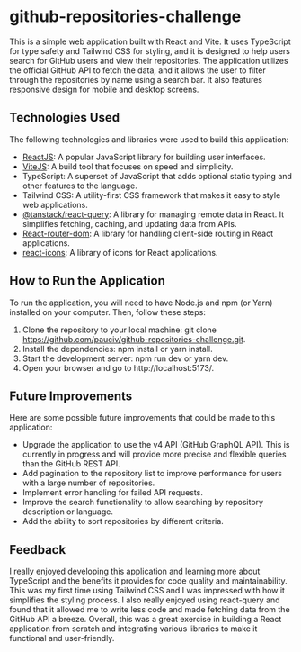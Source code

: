 # github-repositories-challenge

This is a simple web application built with React and Vite. It uses TypeScript for type safety and Tailwind CSS for styling, and it is designed to help users search for GitHub users and view their repositories. The application utilizes the official GitHub API to fetch the data, and it allows the user to filter through the repositories by name using a search bar. It also features responsive design for mobile and desktop screens.

## Technologies Used
The following technologies and libraries were used to build this application:

- [ReactJS](https://es.reactjs.org/): A popular JavaScript library for building user interfaces.
- [ViteJS](https://vitejs.dev/): A build tool that focuses on speed and simplicity.
- TypeScript: A superset of JavaScript that adds optional static typing and other features to the language.
- Tailwind CSS: A utility-first CSS framework that makes it easy to style web applications.
- [@tanstack/react-query](https://tanstack.com/query/latest/docs/react/overview): A library for managing remote data in React. It simplifies fetching, caching, and updating data from APIs.
- [React-router-dom](https://reactrouter.com/en/main): A library for handling client-side routing in React applications.
- [react-icons](https://react-icons.github.io/react-icons): A library of icons for React applications.

## How to Run the Application
To run the application, you will need to have Node.js and npm (or Yarn) installed on your computer. Then, follow these steps:

1. Clone the repository to your local machine: git clone https://github.com/pauciv/github-repositories-challenge.git.
2. Install the dependencies: npm install or yarn install.
3. Start the development server: npm run dev or yarn dev.
4. Open your browser and go to http://localhost:5173/.

## Future Improvements
Here are some possible future improvements that could be made to this application:

- Upgrade the application to use the v4 API (GitHub GraphQL API). This is currently in progress and will provide more precise and flexible queries than the GitHub REST API.
- Add pagination to the repository list to improve performance for users with a large number of repositories.
- Implement error handling for failed API requests.
- Improve the search functionality to allow searching by repository description or language.
- Add the ability to sort repositories by different criteria.

## Feedback
I really enjoyed developing this application and learning more about TypeScript and the benefits it provides for code quality and maintainability. This was my first time using Tailwind CSS and I was impressed with how it simplifies the styling process. I also really enjoyed using react-query and found that it allowed me to write less code and made fetching data from the GitHub API a breeze. Overall, this was a great exercise in building a React application from scratch and integrating various libraries to make it functional and user-friendly.